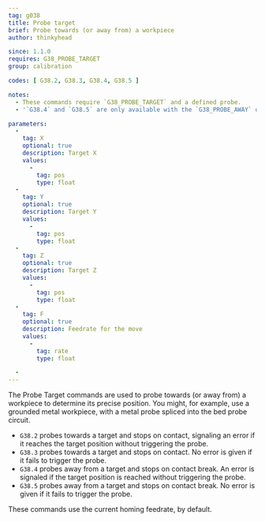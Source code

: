 ```yaml
---
tag: g038
title: Probe target
brief: Probe towards (or away from) a workpiece
author: thinkyhead

since: 1.1.0
requires: G38_PROBE_TARGET
group: calibration

codes: [ G38.2, G38.3, G38.4, G38.5 ]

notes:
  - These commands require `G38_PROBE_TARGET` and a defined probe.
  - '`G38.4` and `G38.5` are only available with the `G38_PROBE_AWAY` option.'

parameters:
  -
    tag: X
    optional: true
    description: Target X
    values:
      -
        tag: pos
        type: float
  -
    tag: Y
    optional: true
    description: Target Y
    values:
      -
        tag: pos
        type: float
  -
    tag: Z
    optional: true
    description: Target Z
    values:
      -
        tag: pos
        type: float
  -
    tag: F
    optional: true
    description: Feedrate for the move
    values:
      -
        tag: rate
        type: float

  -
---
```


The Probe Target commands are used to probe towards (or away from) a workpiece to determine its precise position. You might, for example, use a grounded metal workpiece, with a metal probe spliced into the bed probe circuit.

- `G38.2` probes towards a target and stops on contact, signaling an error if it reaches the target position without triggering the probe.
- `G38.3` probes towards a target and stops on contact. No error is given if it fails to trigger the probe.
- `G38.4` probes away from a target and stops on contact break. An error is signaled if the target position is reached without triggering the probe.
- `G38.5` probes away from a target and stops on contact break. No error is given if it fails to trigger the probe.

These commands use the current homing feedrate, by default.
